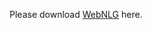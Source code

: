 Please download [WebNLG](https://github.com/gzmason/Relation-Extraction-Dataset-Finetuning/blob/main/OpenNRE/benchmark/download_fewrel.sh) here.